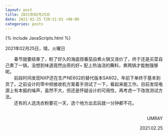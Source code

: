 ```yaml
---
layout: post
title: 2021年02月25日
date: 2021-02-25 T20:51:01 +08:00
categories: posts
---
```


{% include JavaScripts.html %}

2021年02月25日，晴，火曜日  
  
&emsp;&emsp;春节就要结束了，盼了好久的海底捞番茄自煮火锅又涨价了，终于还是买菜自己煮了一锅，没想到味道竟然出奇的好~ 配上热油浇的蘸料，煮两锅才能勉强够呢。  
&emsp;&emsp;前段时间发现NXP还在生产NE602的替代版本SA602，年前下单终于基本到货了。之前设计的零中频接收机方案着手测试了一下，看起来能工作。目前发现电源上有本振的噪声，虽然不大，但还是怀疑设计的可用性，再考虑一下改改测试方法。  
&emsp;&emsp;还有的人选洗衣粉要花一天，选个地方出去玩就一分钟都不花。  
&emsp;&emsp;
<p align="right">UMRAY</p>
<p align="right">2021.02.25</p>